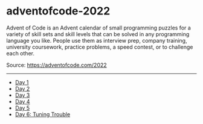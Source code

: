 # adventofcode-2022

Advent of Code is an Advent calendar of small programming puzzles for a variety of skill sets and skill levels that can be solved in any programming language you like. People use them as interview prep, company training, university coursework, practice problems, a speed contest, or to challenge each other.

Source: https://adventofcode.com/2022

---

* [Day 1](./1)
* [Day 2](./2)
* [Day 3](./3)
* [Day 4](./4)
* [Day 5](./5)
* [Day 6: Tuning Trouble](./6)